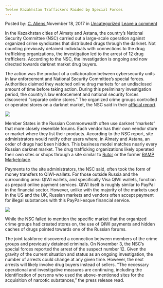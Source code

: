 ```yaml
---
Twelve Kazakhstan Traffickers Raided by Special Forces
---
```

<article class="post-listing post-23562 post type-post status-publish format-standard has-post-thumbnail hentry category-uncategorized tag-forces tag-kazakhstan tag-raided tag-special tag-traffickers tag-twelve">
    <div class="post-inner">
        <span>Posted by: <a href="https://www.deepdotweb.com/author/caliens/" title="">C. Aliens </a></span>
    <span>November 18, 2017</span>
    <span>in <a href="https://www.deepdotweb.com/category/uncategorized/" rel="category tag">Uncategorized</a></span>
    <span><a href="https://www.deepdotweb.com/2017/11/18/twelve-kazakhstan-traffickers-raided-special-forces/#respond">Leave a comment</a></span>
    </p>
    <div class="clear"></div>
    <div class="entry">
    <p>In the Kazakhstan cities of Almaty and Astana, the country’s National Security Committee (NSC) carried out a large-scale operation against organized crime syndicates that distributed drugs through the darknet. Not counting previously detained individuals with connections to the drug trafficking organizations, the investigation led to the arrest of 12 drug traffickers. According to the NSC, the investigation is ongoing and now directed towards darknet market drug buyers.</p>
    <p>The action was the product of a collaboration between cybersecurity units in law enforcement and National Security Committee’s special forces. Authorities claimed they watched online drug markets for an undisclosed amount of time before taking action. During this preliminary investigation period, the country’s law enforcement and national security forces discovered “separate online stores.” The organized crime groups controlled or operated stores on a darknet market, the NSC said in their <a href="http://www.knb.kz/ru/news/presecena-onlain-torgovla-narkotikami">official report</a>.</p>
    <p><img class="wp-image-23567 aligncenter" src="https://www.deepdotweb.com/wp-content/uploads/2017/11/word-image-12.png" srcset="https://www.deepdotweb.com/wp-content/uploads/2017/11/word-image-12.png 800w, https://www.deepdotweb.com/wp-content/uploads/2017/11/word-image-12-300x150.png 300w, https://www.deepdotweb.com/wp-content/uploads/2017/11/word-image-12-660x330.png 660w" sizes="(max-width: 800px) 100vw, 800px" /></p>
    <p>Member States in the Russian Commonwealth often use darknet “markets” that more closely resemble forums. Each vendor has their own vendor store or market where they list their products. According to the NSC report, site administrators would notify other users where, in Almaty and Astana, an order of drugs had been hidden. This business model matches nearly every Russian darknet market. The drug trafficking organizations likely operated their own sites or shops through a site similar to <a href="https://www.deepdotweb.com/marketplace-directory/listing/rutor/">Rutor</a> or the former <a href="https://www.deepdotweb.com/2017/09/21/russian-authorities-busted-ramp-oldest-darknet-market/">RAMP Marketplace</a>.</p>
    <p>Payments to the site administrators, the NSC said, often took the form of money transfers to QIWI-wallets. For those outside Russia and the surrounding area: QIWI wallets, and specifically Visa QIWI wallets, function as prepaid online payment services. QIWI itself is roughly similar to PayPal in the financial sector. However, unlike with the majority of the markets used in the US and the UK, Russian markets and vendors often accept payment for illegal substances with this PayPal-esque financial service.</p>
    <p><img class="wp-image-23568" src="https://www.deepdotweb.com/wp-content/uploads/2017/11/word-image-13.png" srcset="https://www.deepdotweb.com/wp-content/uploads/2017/11/word-image-13.png 800w, https://www.deepdotweb.com/wp-content/uploads/2017/11/word-image-13-300x150.png 300w, https://www.deepdotweb.com/wp-content/uploads/2017/11/word-image-13-660x330.png 660w" sizes="(max-width: 800px) 100vw, 800px" /></p>
    <p>While the NSC failed to mention the specific market that the organized crime groups had created stores on, the use of QIWI payments and hidden caches of drugs pointed towards one of the Russian forums.</p>
    <p>The joint taskforce discovered a connection between members of the crime groups and previously detained criminals. On November 3, the NSC’s special forces reported the arrest of the suspect number 12. Given the gravity of the current situation and status as an ongoing investigation, the number of arrests could change at any given time. However, the next arrests will likely involve drug buyers instead of sellers. “The necessary operational and investigative measures are continuing, including the identification of persons who used the above-mentioned sites for the acquisition of narcotic substances,” the press release read.</p>
    </div>
    <span style="display:none"><a href="https://www.deepdotweb.com/tag/forces/" rel="tag">forces</a> <a href="https://www.deepdotweb.com/tag/kazakhstan/" rel="tag">kazakhstan</a> <a href="https://www.deepdotweb.com/tag/raided/" rel="tag">raided</a> <a href="https://www.deepdotweb.com/tag/special/" rel="tag">special</a> <a href="https://www.deepdotweb.com/tag/traffickers/" rel="tag">traffickers</a> <a href="https://www.deepdotweb.com/tag/twelve/" rel="tag">twelve</a></span> <span style="display:none" class="updated">2017-11-18</span>
    <div style="display:none" class="vcard author" itemprop="author" itemscope itemtype="http://schema.org/Person"><strong class="fn" itemprop="name"><a href="https://www.deepdotweb.com/author/caliens/" title="Posts by C. Aliens" rel="author">C. Aliens</a></strong></div>
    </div>
</article>

